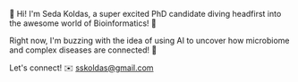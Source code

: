 👋 Hi! I'm Seda Koldas, a super excited PhD candidate diving headfirst into the awesome world of Bioinformatics! 🎉 

Right now, I'm buzzing with the idea of using AI to uncover how microbiome and complex diseases are connected! 🤩 

Let's connect! ✉️ sskoldas@gmail.com
<!---
sskoldas/sskoldas is a ✨ special ✨ repository because its `README.md` (this file) appears on your GitHub profile.
You can click the Preview link to take a look at your changes.
--->
